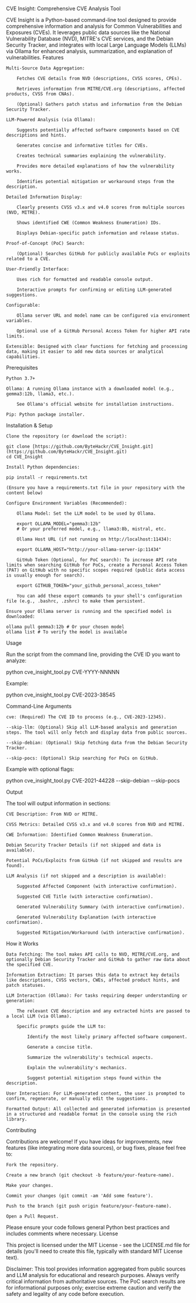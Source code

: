CVE Insight: Comprehensive CVE Analysis Tool

CVE Insight is a Python-based command-line tool designed to provide comprehensive information and analysis for Common Vulnerabilities and Exposures (CVEs). It leverages public data sources like the National Vulnerability Database (NVD), MITRE's CVE services, and the Debian Security Tracker, and integrates with local Large Language Models (LLMs) via Ollama for enhanced analysis, summarization, and explanation of vulnerabilities.
Features

    Multi-Source Data Aggregation:

        Fetches CVE details from NVD (descriptions, CVSS scores, CPEs).

        Retrieves information from MITRE/CVE.org (descriptions, affected products, CVSS from CNAs).

        (Optional) Gathers patch status and information from the Debian Security Tracker.

    LLM-Powered Analysis (via Ollama):

        Suggests potentially affected software components based on CVE descriptions and hints.

        Generates concise and informative titles for CVEs.

        Creates technical summaries explaining the vulnerability.

        Provides more detailed explanations of how the vulnerability works.

        Identifies potential mitigation or workaround steps from the description.

    Detailed Information Display:

        Clearly presents CVSS v3.x and v4.0 scores from multiple sources (NVD, MITRE).

        Shows identified CWE (Common Weakness Enumeration) IDs.

        Displays Debian-specific patch information and release status.

    Proof-of-Concept (PoC) Search:

        (Optional) Searches GitHub for publicly available PoCs or exploits related to a CVE.

    User-Friendly Interface:

        Uses rich for formatted and readable console output.

        Interactive prompts for confirming or editing LLM-generated suggestions.

    Configurable:

        Ollama server URL and model name can be configured via environment variables.

        Optional use of a GitHub Personal Access Token for higher API rate limits.

    Extensible: Designed with clear functions for fetching and processing data, making it easier to add new data sources or analytical capabilities.

Prerequisites

    Python 3.7+

    Ollama: A running Ollama instance with a downloaded model (e.g., gemma3:12b, llama3, etc.).

        See Ollama's official website for installation instructions.

    Pip: Python package installer.

Installation & Setup

    Clone the repository (or download the script):

    git clone [https://github.com/ByteHackr/CVE_Insight.git](https://github.com/ByteHackr/CVE_Insight.git)
    cd CVE_Insight

    Install Python dependencies:

    pip install -r requirements.txt

    (Ensure you have a requirements.txt file in your repository with the content below)

    Configure Environment Variables (Recommended):

        Ollama Model: Set the LLM model to be used by Ollama.

        export OLLAMA_MODEL="gemma3:12b" 
        # Or your preferred model, e.g., llama3:8b, mistral, etc.

        Ollama Host URL (if not running on http://localhost:11434):

        export OLLAMA_HOST="http://your-ollama-server-ip:11434"

        GitHub Token (Optional, for PoC search): To increase API rate limits when searching GitHub for PoCs, create a Personal Access Token (PAT) on GitHub with no specific scopes required (public data access is usually enough for search).

        export GITHUB_TOKEN="your_github_personal_access_token"

        You can add these export commands to your shell's configuration file (e.g., .bashrc, .zshrc) to make them persistent.

    Ensure your Ollama server is running and the specified model is downloaded:

    ollama pull gemma3:12b # Or your chosen model
    ollama list # To verify the model is available

Usage

Run the script from the command line, providing the CVE ID you want to analyze:

python cve_insight_tool.py CVE-YYYY-NNNNN

Example:

python cve_insight_tool.py CVE-2023-38545

Command-Line Arguments

    cve: (Required) The CVE ID to process (e.g., CVE-2023-12345).

    --skip-llm: (Optional) Skip all LLM-based analysis and generation steps. The tool will only fetch and display data from public sources.

    --skip-debian: (Optional) Skip fetching data from the Debian Security Tracker.

    --skip-pocs: (Optional) Skip searching for PoCs on GitHub.

Example with optional flags:

python cve_insight_tool.py CVE-2021-44228 --skip-debian --skip-pocs

Output

The tool will output information in sections:

    CVE Description: From NVD or MITRE.

    CVSS Metrics: Detailed CVSS v3.x and v4.0 scores from NVD and MITRE.

    CWE Information: Identified Common Weakness Enumeration.

    Debian Security Tracker Details (if not skipped and data is available).

    Potential PoCs/Exploits from GitHub (if not skipped and results are found).

    LLM Analysis (if not skipped and a description is available):

        Suggested Affected Component (with interactive confirmation).

        Suggested CVE Title (with interactive confirmation).

        Generated Vulnerability Summary (with interactive confirmation).

        Generated Vulnerability Explanation (with interactive confirmation).

        Suggested Mitigation/Workaround (with interactive confirmation).

How it Works

    Data Fetching: The tool makes API calls to NVD, MITRE/CVE.org, and optionally Debian Security Tracker and GitHub to gather raw data about the specified CVE.

    Information Extraction: It parses this data to extract key details like descriptions, CVSS vectors, CWEs, affected product hints, and patch statuses.

    LLM Interaction (Ollama): For tasks requiring deeper understanding or generation:

        The relevant CVE description and any extracted hints are passed to a local LLM (via Ollama).

        Specific prompts guide the LLM to:

            Identify the most likely primary affected software component.

            Generate a concise title.

            Summarize the vulnerability's technical aspects.

            Explain the vulnerability's mechanics.

            Suggest potential mitigation steps found within the description.

    User Interaction: For LLM-generated content, the user is prompted to confirm, regenerate, or manually edit the suggestions.

    Formatted Output: All collected and generated information is presented in a structured and readable format in the console using the rich library.

Contributing

Contributions are welcome! If you have ideas for improvements, new features (like integrating more data sources), or bug fixes, please feel free to:

    Fork the repository.

    Create a new branch (git checkout -b feature/your-feature-name).

    Make your changes.

    Commit your changes (git commit -am 'Add some feature').

    Push to the branch (git push origin feature/your-feature-name).

    Open a Pull Request.

Please ensure your code follows general Python best practices and includes comments where necessary.
License

This project is licensed under the MIT License - see the LICENSE.md file for details (you'll need to create this file, typically with standard MIT License text).

Disclaimer: This tool provides information aggregated from public sources and LLM analysis for educational and research purposes. Always verify critical information from authoritative sources. The PoC search results are for informational purposes only; exercise extreme caution and verify the safety and legality of any code before execution.
